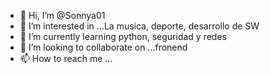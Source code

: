 - 👋 Hi, I’m @Sonnya01
- 👀 I’m interested in ...La musica, deporte, desarrollo de SW
- 🌱 I’m currently learning python, seguridad y redes
- 💞️ I’m looking to collaborate on ...fronend
- 📫 How to reach me ...

<!---
Sonnya01/Sonnya01 is a ✨ special ✨ repository because its `README.md` (this file) appears on your GitHub profile.
You can click the Preview link to take a look at your changes.
--->
